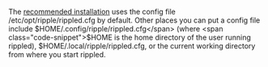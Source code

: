 The [recommended installation](install-rippled.html) uses the config file <span class="code-snippet">/etc/opt/ripple/rippled.cfg</span> by default. Other places you can put a config file include <span class="code-snippet">$HOME/.config/ripple/rippled.cfg</span> (where <span class="code-snippet">$HOME</span> is the home directory of the user running <span class="code-snippet">rippled</span>), <span class="code-snippet">$HOME/.local/ripple/rippled.cfg</span>, or the current working directory from where you start <span class="code-snippet">rippled</span>.
